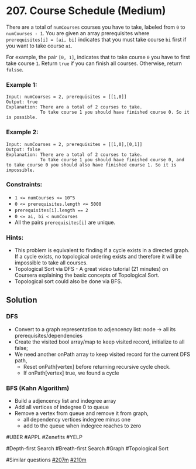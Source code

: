 # 207. Course Schedule (Medium)

There are a total of `numCourses` courses you have to take, labeled from `0` to `numCourses - 1`. You are given an array prerequisites where `prerequisites[i] = [ai, bi]` indicates that you must take course `bi` first if you want to take course `ai`.

For example, the pair `[0, 1]`, indicates that to take course `0` you have to first take course `1`.
Return `true` if you can finish all courses. Otherwise, return `falsse`.

### Example 1:

```
Input: numCourses = 2, prerequisites = [[1,0]]
Output: true
Explanation: There are a total of 2 courses to take.
             To take course 1 you should have finished course 0. So it is possible.
```

### Example 2:

```
Input: numCourses = 2, prerequisites = [[1,0],[0,1]]
Output: false
Explanation: There are a total of 2 courses to take.
             To take course 1 you should have finished course 0, and to take course 0 you should also have finished course 1. So it is impossible.
```

### Constraints:

- `1 <= numCourses <= 10^5`
- `0 <= prerequisites.length <= 5000`
- `prerequisites[i].length == 2`
- `0 <= ai, bi < numCourses`
- All the pairs `prerequisites[i]` are unique.

### Hints:

- This problem is equivalent to finding if a cycle exists in a directed graph. If a cycle exists, no topological ordering exists and therefore it will be impossible to take all courses.
- Topological Sort via DFS - A great video tutorial (21 minutes) on Coursera explaining the basic concepts of Topological Sort.
- Topological sort could also be done via BFS.

## Solution

### DFS

- Convert to a graph representation to adjencency list: node -> all its prerequisites/dependencies
- Create the visited bool array/map to keep visited record, initialize to all false;
- We need another onPath array to keep visited record for the current DFS path,
  - Reset onPath[vertex] before returning recursive cycle check.
  - If onPath[vertex] true, we found a cycle

### BFS (Kahn Algorithm)

- Build a adjencency list and indegree array
- Add all vertices of indegree 0 to queue
- Remove a vertex from queue and remove it from graph,
  - all dependency vertices indegree minus one
  - add to the queue when indegree reaches to zero

#UBER #APPL #Zenefits #YELP

#Depth-first Search #Breath-first Search #Graph #Topological Sort

#Similar questions [#207m](../p207m/README.md) [#210m](../p210m/README.md)
